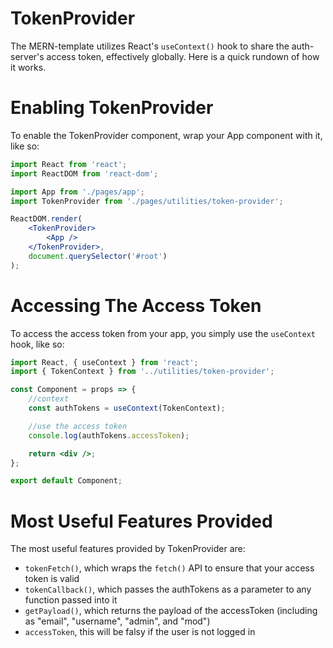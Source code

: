 # TokenProvider

The MERN-template utilizes React's `useContext()` hook to share the auth-server's access token, effectively globally. Here is a quick rundown of how it works.

# Enabling TokenProvider

To enable the TokenProvider component, wrap your App component with it, like so:

```jsx
import React from 'react';
import ReactDOM from 'react-dom';

import App from './pages/app';
import TokenProvider from './pages/utilities/token-provider';

ReactDOM.render(
	<TokenProvider>
		<App />
	</TokenProvider>,
	document.querySelector('#root')
);
```

# Accessing The Access Token

To access the access token from your app, you simply use the `useContext` hook, like so:

```jsx
import React, { useContext } from 'react';
import { TokenContext } from '../utilities/token-provider';

const Component = props => {
	//context
	const authTokens = useContext(TokenContext);

	//use the access token
	console.log(authTokens.accessToken);

	return <div />;
};

export default Component;
```

# Most Useful Features Provided

The most useful features provided by TokenProvider are:

* `tokenFetch()`, which wraps the `fetch()` API to ensure that your access token is valid
* `tokenCallback()`, which passes the authTokens as a parameter to any function passed into it
* `getPayload()`, which returns the payload of the accessToken (including as "email", "username", "admin", and "mod")
* `accessToken`, this will be falsy if the user is not logged in

